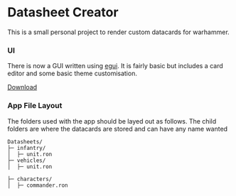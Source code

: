 # Datasheet Creator


This is a small personal project to render custom datacards for warhammer. 


### UI

There is now a GUI written using [egui](https://crates.io/crates/egui). It is fairly basic but includes a card editor and some basic theme customisation.

[Download](https://github.com/hindlet/datasheet_creator/releases/download/v1.1/datasheet_creator.exe)


### App File Layout

The folders used with the app should be layed out as follows. The child folders are where the datacards are stored and can have any name wanted

```
Datasheets/
├─ infantry/
│  ├─ unit.ron
├─ vehicles/
│  ├─ unit.ron

├─ characters/
│  ├─ commander.ron
```